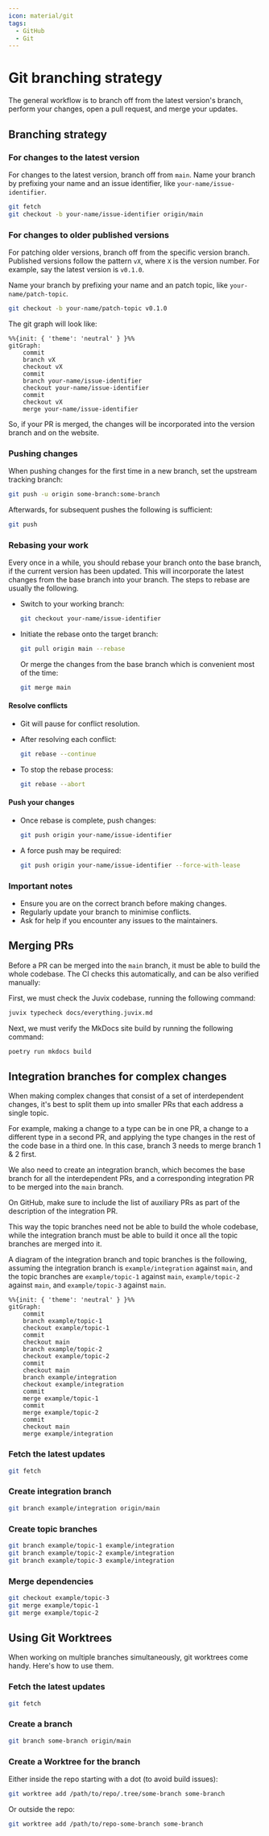 ```yaml
---
icon: material/git
tags:
  - GitHub
  - Git
---
```


# Git branching strategy

The general workflow is to branch off from the latest version's branch, perform
your changes, open a pull request, and merge your updates.

## Branching strategy

### For changes to the latest version

For changes to the latest version, branch off from `main`. Name your branch by
prefixing your name and an issue identifier, like `your-name/issue-identifier`.

```bash
git fetch
git checkout -b your-name/issue-identifier origin/main
```

### For changes to older published versions

For patching older versions, branch off from the specific version branch.
Published versions follow the pattern `vX`, where `X` is the version number.
For example, say the latest version is `v0.1.0`.

Name your branch by prefixing your name and an patch topic, like
`your-name/patch-topic`.

```bash
git checkout -b your-name/patch-topic v0.1.0
```

The git graph will look like:

```mermaid
%%{init: { 'theme': 'neutral' } }%%
gitGraph:
    commit
    branch vX
    checkout vX
    commit
    branch your-name/issue-identifier
    checkout your-name/issue-identifier
    commit
    checkout vX
    merge your-name/issue-identifier
```

So, if your PR is merged, the changes will be incorporated into the version
branch and on the website.

### Pushing changes

When pushing changes for the first time in a new branch, set the upstream tracking branch:

```bash
git push -u origin some-branch:some-branch
```

Afterwards, for subsequent pushes the following is sufficient:
```bash
git push
```

### Rebasing your work

Every once in a while, you should rebase your branch onto the base branch,
if the current version has been updated. This will incorporate the latest
changes from the base branch into your branch. The steps to rebase are usually
the following.

- Switch to your working branch:

    ```bash
    git checkout your-name/issue-identifier
    ```

- Initiate the rebase onto the target branch:

    ```bash
    git pull origin main --rebase
    ```

    Or merge the changes from the base branch which is convenient most of the
    time:

    ```bash
    git merge main
    ```

#### Resolve conflicts

- Git will pause for conflict resolution.
- After resolving each conflict:

  ```bash
  git rebase --continue
  ```

- To stop the rebase process:

  ```bash
  git rebase --abort
  ```

#### Push your changes

- Once rebase is complete, push changes:

    ```bash
    git push origin your-name/issue-identifier
    ```

- A force push may be required:

    ```bash
    git push origin your-name/issue-identifier --force-with-lease
    ```

### Important notes

- Ensure you are on the correct branch before making changes.
- Regularly update your branch to minimise conflicts.
- Ask for help if you encounter any issues to the maintainers.

## Merging PRs

Before a PR can be merged into the `main` branch, it must be able to build the whole codebase.
The CI checks this automatically, and can be also verified manually:

First, we must check the Juvix codebase, running the following command:

```bash
juvix typecheck docs/everything.juvix.md
```

Next, we must verify the MkDocs site build by running the following command:

```bash
poetry run mkdocs build
```

## Integration branches for complex changes

When making complex changes that consist of a set of interdependent changes,
it's best to split them up into smaller PRs that each address a single topic.

For example, making a change to a type can be in one PR,
a change to a different type in a second PR,
and applying the type changes in the rest of the code base in a third one.
In this case, branch 3 needs to merge branch 1 & 2 first.

We also need to create an integration branch,
which becomes the base branch for all the interdependent PRs,
and a corresponding integration PR to be merged into the `main` branch.

On GitHub, make sure to include the list of auxiliary PRs as part of the description of the integration PR.

This way the topic branches need not be able to build the whole codebase, while
the integration branch must be able to build it once all the topic branches are
merged into it.

A diagram of the integration branch and topic branches is the following,
assuming the integration branch is `example/integration` against `main`, and the
topic branches are `example/topic-1` against `main`, `example/topic-2` against
`main`, and `example/topic-3` against `main`.

```mermaid
%%{init: { 'theme': 'neutral' } }%%
gitGraph:
    commit
    branch example/topic-1
    checkout example/topic-1
    commit
    checkout main
    branch example/topic-2
    checkout example/topic-2
    commit
    checkout main
    branch example/integration
    checkout example/integration
    commit
    merge example/topic-1
    commit
    merge example/topic-2
    commit
    checkout main
    merge example/integration
```

### Fetch the latest updates

```bash
git fetch
```

### Create integration branch

```bash
git branch example/integration origin/main
```

### Create topic branches

```bash
git branch example/topic-1 example/integration
git branch example/topic-2 example/integration
git branch example/topic-3 example/integration
```

### Merge dependencies

```bash
git checkout example/topic-3
git merge example/topic-1
git merge example/topic-2
```

## Using Git Worktrees

When working on multiple branches simultaneously, git worktrees come handy.
Here's how to use them.

### Fetch the latest updates

```bash
git fetch
```

### Create a branch

```bash
git branch some-branch origin/main
```

### Create a Worktree for the branch

Either inside the repo starting with a dot (to avoid build issues):
```bash
git worktree add /path/to/repo/.tree/some-branch some-branch
```

Or outside the repo:
```bash
git worktree add /path/to/repo-some-branch some-branch
```
